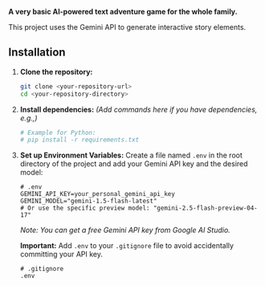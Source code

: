 **A very basic AI-powered text adventure game for the whole family.**

This project uses the Gemini API to generate interactive story elements.

## Installation

1.  **Clone the repository:**
    ```bash
    git clone <your-repository-url>
    cd <your-repository-directory>
    ```

2.  **Install dependencies:**
    *(Add commands here if you have dependencies, e.g.,)*
    ```bash
    # Example for Python:
    # pip install -r requirements.txt

    ```

3.  **Set up Environment Variables:**
    Create a file named `.env` in the root directory of the project and add your Gemini API key and the desired model:

    ```dotenv
    # .env
    GEMINI_API_KEY=your_personal_gemini_api_key
    GEMINI_MODEL="gemini-1.5-flash-latest"
    # Or use the specific preview model: "gemini-2.5-flash-preview-04-17"
    ```

    *Note: You can get a free Gemini API key from Google AI Studio.*

    **Important:** Add `.env` to your `.gitignore` file to avoid accidentally committing your API key.
    ```gitignore
    # .gitignore
    .env
    ```
